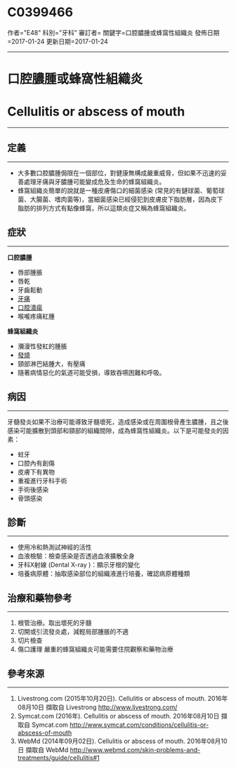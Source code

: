 # C0399466
作者="E48"
科別="牙科"
審訂者=
關鍵字=口腔膿腫或蜂窩性組織炎
發佈日期=2017-01-24
更新日期=2017-01-24

----------
# 口腔膿腫或蜂窩性組織炎
# Cellulitis or abscess of mouth
----------
## 定義
----------
- 大多數口腔膿腫侷限在一個部位，對健康無構成嚴重威脅，但如果不迅速的妥善處理牙痛與牙膿腫可能變成危及生命的蜂窩組織炎。
- 蜂窩組織炎簡單的說就是一種皮膚傷口的細菌感染 (常見的有鏈球菌、葡萄球菌、大腸菌、嗜肉菌等)，當細菌感染已經侵犯到皮膚皮下脂肪層，因為皮下脂肪的排列方式有點像蜂窩，所以這類炎症又稱為蜂窩組織炎。
## 症狀
----------

**口腔膿腫**

- 唇部腫脹
- 唇乾
- 牙齒鬆動
- [牙痛](C0040460)
- [口腔潰瘍](C0149745)
- 喉嚨疼痛紅腫

**蜂窩組織炎**

- 瀰漫性發紅的腫脹
- [發燒](C0015967)
- 頸部淋巴結腫大，有壓痛
- 隨著病情惡化的氣道可能受損，導致吞嚥困難和呼吸。
## 病因
----------

牙髓發炎如果不治療可能導致牙髓壞死，造成感染或在周圍根骨產生膿腫，且之後感染可能擴散到頭部和頸部的組織間隙，成為蜂窩性組織炎。以下是可能發炎的因素：

- 蛀牙
- 口腔內有創傷
- 皮膚下有異物
- 重複進行牙科手術
- 手術後感染
- 骨頭感染
## 診斷
----------
- 使用冷和熱測試神經的活性
- 血液檢驗：檢查感染是否透過血液擴散全身
- 牙科X射線 (Dental X­-ray )：顯示牙根的變化
- 培養病原體：抽取感染部位的組織液進行培養，確認病原體種類
## 治療和藥物參考
----------
1. 根管治療。取出壞死的牙髓
2. 切開或引流發炎處，減輕局部腫脹的不適
3. 切片檢查
4. 傷口護理
  嚴重的蜂窩組織炎可能需要住院觀察和藥物治療
## 參考來源
----------
1. Livestrong.com (2015年10月20日). Cellulitis or abscess of mouth. 2016年08月10日 擷取自 Livestrong http://www.livestrong.com/
2. Symcat.com (2016年). Cellulitis or abscess of mouth. 2016年08月10日 擷取自 Symcat.com http://www.symcat.com/conditions/cellulitis-or-abscess-of-mouth
3. WebMd (2014年09月02日). Cellulitis or abscess of mouth. 2016年08月10日 擷取自 WebMd http://www.webmd.com/skin-problems-and-treatments/guide/cellulitis#1


 

